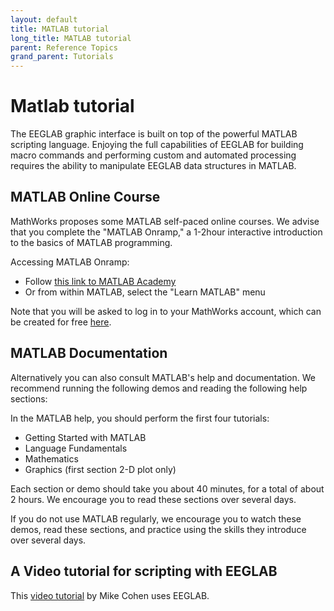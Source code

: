 ```yaml
---
layout: default
title: MATLAB tutorial
long_title: MATLAB tutorial
parent: Reference Topics
grand_parent: Tutorials
---
```

Matlab tutorial
===

The EEGLAB graphic interface is built on top of the powerful MATLAB
scripting language. Enjoying the full capabilities of EEGLAB for
building macro commands and performing custom and automated processing
requires the ability to manipulate EEGLAB data structures in MATLAB.

## MATLAB Online Course

MathWorks proposes some MATLAB self-paced online courses. We advise that
 you complete the "MATLAB Onramp," a 1-2hour interactive introduction to the
  basics of MATLAB programming. 
  
Accessing MATLAB Onramp: 
- Follow [this link to MATLAB Academy](https://matlabacademy.mathworks.com/)
- Or from within MATLAB, select the "Learn MATLAB" menu 

Note that you will be asked to log in to your MathWorks
 account, which can be created for free [here](https://www.mathworks.com/mwaccount/register). 


## MATLAB Documentation
Alternatively you can also consult MATLAB's help and documentation. 
We recommend running the following demos and reading the following help sections:

In the MATLAB help, you should perform the first four tutorials:

-   Getting Started with MATLAB
-   Language Fundamentals
-   Mathematics
-   Graphics (first section 2-D plot only)

Each section or demo should take you about 40
minutes, for a total of about 2 hours. We encourage you to read
these sections over several days.


<!-- If you do not have access to the MATLAB demos, [here](http://sccn.ucsd.edu/eeglab/matlaboverview.html) is a short online introduction to MATLAB (recommended pages, 1 to 12).
-->
If you do not use MATLAB regularly, we encourage you to watch these demos, read these sections, and practice using the skills they introduce over several days.

## A Video tutorial for scripting with EEGLAB

This [video tutorial](http://sincxpress.com/neuroscience/) by Mike Cohen uses EEGLAB.
